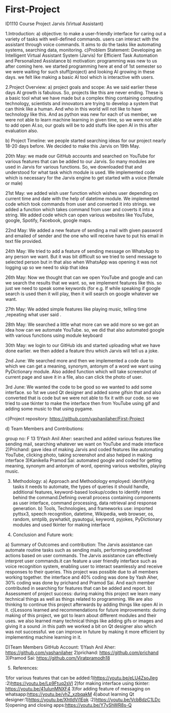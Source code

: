 # First-Project
ID1110 Course Project
Jarvis (Virtual Assistant)

1.Introduction:
a) objective: to make a user-friendly interface for caring out a variety of tasks with well-defined commands. users can interact with the assistant through voice commands.
It aims to do the tasks like automating systems, searching data, monitoring.
c)Problem Statement: Developing an Intelligent Virtual Assistant System (Jarvis) for Efficient Task Automation and Personalized Assistance 
b) motivation: programming was new to us after coming here. we started programming here at end of 1st semester so we were waiting for such stuff(project)
and looking AI growing in these days. we felt like making a basic AI tool which is interactive with users. 

2.Project Overview:
a) project goals and scope: As we said earlier these days AI growth is fabulous. So, projects like this are never ending.
These is a basic tool what we have made but a complex thing containing computing technology, scientists and innovators are trying to develop a system that can 
think like a human. And who in this world will not like to have technology like this. And as python was new for each of us member, we were not 
able to learn machine learning in given time, so we were not able to add open AI.so, our goals will be to add stuffs like open AI in this after evaluation also.

b) Project Timeline: we people started searching ideas for our project nearly 18-20 days before. We decided to make this Jarvis on 19th May.

20th May: 
we made our GitHub accounts and searched on YouTube for various features that can be added to our Jarvis.
So many modules are used in Jarvis for various functions. So, we downloaded that and understood for what task which module is used.
We implemented code which is necessary for the Jarvis engine to get started with a voice (female or male)

21st May:
we added wish user function which wishes user depending on current time and date with the help of datetime module. 
We implemented code which took commands from user and converted it into strings.
we added a function which takes command from user and coverts it into a string.
We added code which can open various websites like YouTube, google, Spotify, Facebook, google maps.

22nd May:
We added a new feature of sending a mail with given password and emailed of sender and the one who will receive have to put his email in text file provided.

24th May:
We tried to add a feature of sending message on WhatsApp to any person we want. 
But it was bit difficult so we tried to send message to selected person but in that also when WhatsApp was opening it was not logging up so we need to
skip that idea

26th May:
Now we thought that can we open YouTube and google and can we search the results that we want. so, we implement features like this.
so just we need to speak some keywords (for e.g. If while speaking if google search is used then it will play, then it will search on google whatever we want.

27th May:
We added simple features like playing music, telling time ,repeating what user said .

28th May:
We searched a little what more can we add more so we got an idea how can we automate YouTube.
so, we did that also automated google with various functions using module keyboard

30th May:
we login to our GitHub ids and started uploading what we have done earlier. we then added a feature thru which Jarvis will tell us a joke.

2nd June:
We searched more and then we implemented a code due to which we can get a meaning, synonym, antonym of a word we want using PyDictionary module. 
Also added function which will take screenshot of current page and save it in a file, also can click the photo of user.

3rd June:
We wanted the code to be good so we wanted to add some interface. so 1st we used Qt designer and added some gifsin that and also converted that 
is code but we were not able to fix it with our code. so we tried to use tkinter to make the interface then 
from YouTube using gif and adding some music to that using pygame. 

c)Project repository: https://github.com/yashanilaher/First-Project

d) Team Members and Contributions:

group no: F 13
1)Yash Anil Aher: searched and added various features like sending mail, searching whatever we want on YouTube and made interface
2)Prichand: gave idea of making Jarvis and coded features like automating YouTube, clicking photo, taking screenshot and also helped in making interface 
3)Kanikella Pramod Sai: automated google and coded for getting meaning, synonym and antonym of word, opening various websites, playing music.

3) Methodology:
a) Approach and Methodology employed: identifying tasks it needs to automate, the types of queries it should handle, additional features,
keyword-based lookup/codes to identify intent behind the command.Defining overall process containing components as user interface, 
command processing, data retrieval and response generation.
b) Tools, Technologies, and frameworks use: imported pyttsx3, speech recognition, datetime, Wikipedia, web browser, os, random, smtplib, pywhatkit,
pyautogui, keyword, pyjokes, PyDictionary modules and used tkinter for making interface
	
4) Conclusion and Future work:

a) Summary of Outcomes and contribution: The Jarvis assistance can automate routine tasks such as sending mails, performing predefined actions
based on user commands. The Jarvis assistance can effectively interpret user commands.it can feature a user friendly interface such as voice 
recognition system, enabling user to interact seamlessly and receive responses to their queries.
This project was possible due to all members working together. the interface and 40% coding was done by Yash Aher, 30% coding was done by prichand and Pramod Sai.
And each member contributed in searching for features that can be added and report.
b) Assessment of project success: during making this project we learn many technical things as well as things related to programming.
We are also thinking to continue this project afterwards by adding things like open AI in it.
c)Lessons learned and recommendations for future improvements: during making of this project, we got to learn about different modules and their uses. 
we also learned many technical things like adding gifs or images and giving it a sound .in this path we worked a bit on Qt designer also which was not successful.
we can improve in future by making it more efficient by implementing machine learning in it.

D)Team Members GitHub Account:
1)Yash Anil Aher: https://github.com/yashanilaher
2)prichand: https://github.com/prichand
3)Pramod Sai: https://github.com/Viratpramodh18


5) References:

1)for various features that can be added:1)https://youtu.be/eLU4ZsoJleg
                                         :2)https://youtu.be/Lp9Ftuq2sVI
2)for making interface using tkinter: https://youtu.be/41uIunMNXF4
3)for adding feature of messaging on whatsapp:https://youtu.be/vhZ_xzbqakM
4)about learning Qt designer:1)https://youtu.be/XhtldVi1Epk
                            :2)https://youtu.be/VcbBdzC1LDc
5)opening and closing apps:https://youtu.be/Y7yShWR8s-Q

